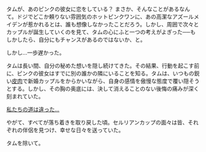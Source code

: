 <!-- title: 片想い -->
<!-- relationship: Unrequited Love -->

タムが、あのピンクの彼女に恋をしている？ まさか、そんなことがあるなんて。ドジでどこか頼りない雰囲気のホットピンクワンに、あの高潔なアズールメイデンが惹かれるとは、誰も想像しなかったことだろう。しかし、周囲で次々とカップルが誕生していくのを見て、タムの心にふと一つの考えがよぎった──もしかしたら、自分にもチャンスがあるのではないか、と。

しかし…一歩遅かった。

タムは長い間、自分の秘めた想いを隠し続けてきた。その結果、行動を起こす前に、ピンクの彼女はすでに別の誰かの隣にいることを知る。タムは、いつもの鋭い[皮肉](https://www.youtube.com/live/fIGfh8GmKY8?feature=shared&t=7998)で新婚カップルをからかいながら、自身の感情を傲慢な態度で覆い隠そうとする。しかし、その胸の奥底には、決して消えることのない後悔の痛みが深く刻まれていた。

[私たちの道は違った…](#embed:https://www.youtube.com/live/fIGfh8GmKY8?feature=shared&t=8234)

やがて、すべてが落ち着きを取り戻した頃。セルリアンカップの面々は皆、それぞれの伴侶を見つけ、幸せな日々を送っていた。

タムを除いて。